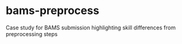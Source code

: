 # bams-preprocess
Case study for BAMS submission highlighting skill differences from preprocessing steps
